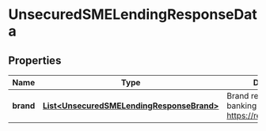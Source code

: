 
# UnsecuredSMELendingResponseData

## Properties
Name | Type | Description | Notes
------------ | ------------- | ------------- | -------------
**brand** | [**List&lt;UnsecuredSMELendingResponseBrand&gt;**](UnsecuredSMELendingResponseBrand.md) | Brand registered by the banking group at https://register.fca.org.uk/ | 



